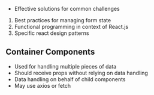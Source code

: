 - Effective solutions for common challenges


1. Best practices for managing form state
2. Functional programming in context of React.js
3. Specific react design patterns

## Container Components
- Used for handling multiple pieces of data
- Should receive props without relying on data handling
- Data handling on behalf of child components
- May use axios or fetch
